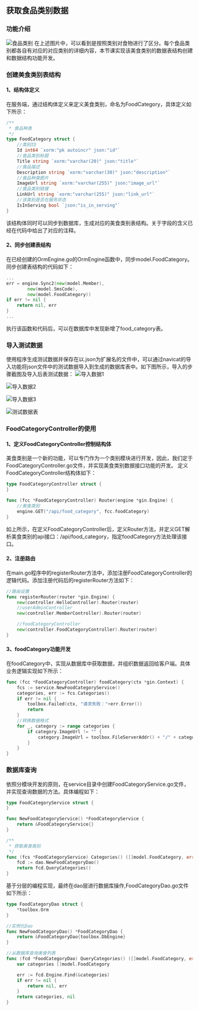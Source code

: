 ## 获取食品类别数据

### 功能介绍
![食品类别](./img/WX20191201-215102@2x.png)
在上述图片中，可以看到是按照类别对食物进行了区分。每个食品类别都各自有对应的对应类别的详细内容，本节课实现该美食类别的数据表结构创建和数据结构功能开发。

### 创建美食类别表结构
#### 1、结构体定义
在服务端，通过结构体定义来定义美食类别，命名为FoodCategory，具体定义如下所示：
```go
/**
 * 食品种类
 */
type FoodCategory struct {
	//类别ID
	Id int64 `xorm:"pk autoincr" json:"id"`
	//食品类别标题
	Title string `xorm:"varchar(20)" json:"title"`
	//食品描述
	Description string `xorm:"varchar(30)" json:"description"`
	//食品种类图片
	ImageUrl string `xorm:"varchar(255)" json:"image_url"`
	//食品类别链接
	LinkUrl string `xorm:"varchar(255)" json:"link_url"`
	//该类别是否在服务状态
	IsInServing bool `json:"is_in_serving"`
}
```
该结构体同时可以同步到数据库，生成对应的美食类别表结构。关于字段的含义已经在代码中给出了对应的注释。

#### 2、同步创建表结构
在已经创建的OrmEngine.go的OrmEngine函数中，同步model.FoodCategory。同步创建表结构的代码如下：

```go
...
err = engine.Sync2(new(model.Member),
		new(model.SmsCode),
		new(model.FoodCategory))
if err != nil {
	return nil, err
}
...
```

执行该函数和代码后，可以在数据库中发现新增了food_category表。

### 导入测试数据
使用程序生成测试数据并保存在以.json为扩展名的文件中，可以通过navicat的导入功能将json文件中的测试数据导入到生成的数据库表中。如下图所示，导入的步骤截图及导入后表测试数据：
![导入数据1](./img/WX20191201-223828@2x.png)

![导入数据2](./img/WX20191201-223841@2x.png)

![导入数据3](./img/WX20191201-223856@2x.png)

![测试数据表](./img/WX20191201-224327@2x.png)

### FoodCategoryController的使用
#### 1、定义FoodCategoryController控制结构体
美食类别是一个新的功能，可以专门作为一个类别模块进行开发，因此，我们定于FoodCategoryController.go文件，并实现美食类别数据接口功能的开发。
定义FoodCategoryController结构体如下：

```go
type FoodCategoryController struct {
}

func (fcc *FoodCategoryController) Router(engine *gin.Engine) {
	//美食类别
	engine.GET("/api/food_category", fcc.foodCategory)
}
```
如上所示，在定义FoodCategoryController后，定义Router方法，并定义GET解析美食类别的api接口：/api/food_category，指定foodCategory方法处理该接口。

#### 2、注册路由
在main.go程序中的registerRouter方法中，添加注册FoodCategoryController的逻辑代码。添加注册代码后的registerRouter方法如下：

```go
//路由设置
func registerRouter(router *gin.Engine) {
	new(controller.HelloController).Router(router)
	//userAdminController
	new(controller.MemberController).Router(router)

	//foodCategoryController
	new(controller.FoodCategoryController).Router(router)
}
```

#### 3、foodCategory功能开发
在foodCategory中，实现从数据库中获取数据，并组织数据返回给客户端。具体业务逻辑实现如下所示：
```go
func (fcc *FoodCategoryController) foodCategory(ctx *gin.Context) {
	fcs := service.NewFoodCategoryService()
	categories, err := fcs.Categories()
	if err != nil {
		toolbox.Failed(ctx, "请求失败："+err.Error())
		return
	}
	//转换数据格式
	for _, category := range categories {
		if category.ImageUrl != "" {
			category.ImageUrl = toolbox.FileServerAddr() + "/" + category.ImageUrl
		}
	}
}
```

### 数据库查询
依照分模块开发的原则，在service目录中创建FoodCategoryService.go文件，并实现查询数据的方法。具体编程如下：
```go
type FoodCategoryService struct {
}

func NewFoodCategoryService() *FoodCategoryService {
	return &FoodCategoryService{}
}

/**
 * 获取美食类别
 */
func (fcs *FoodCategoryService) Categories() ([]model.FoodCategory, error) {
	fcd := dao.NewFoodCategoryDao()
	return fcd.QueryCategories()
}
```

基于分层的编程实现，最终在dao层进行数据库操作,FoodCategoryDao.go文件如下所示：
```go
type FoodCategoryDao struct {
	*toolbox.Orm
}

//实例化Dao
func NewFoodCategoryDao() *FoodCategoryDao {
	return &FoodCategoryDao{toolbox.DbEngine}
}

//从数据库查询美食列表
func (fcd *FoodCategoryDao) QueryCategories() ([]model.FoodCategory, error) {
	var categories []model.FoodCategory

	err := fcd.Engine.Find(&categories)
	if err != nil {
		return nil, err
	}
	return categories, nil
}
```





